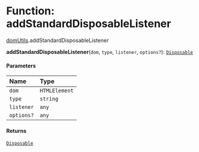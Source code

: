 # Function: addStandardDisposableListener

[domUtils](/auto-docs/utils/modules/domUtils.md).addStandardDisposableListener

**addStandardDisposableListener**(`dom`, `type`, `listener`, `options?`): [`Disposable`](/auto-docs/utils/interfaces/Disposable-1.md)

#### Parameters

| Name | Type |
| :------ | :------ |
| `dom` | `HTMLElement` | `HTMLDocument` |
| `type` | `string` |
| `listener` | `any` |
| `options?` | `any` |

#### Returns

[`Disposable`](/auto-docs/utils/interfaces/Disposable-1.md)
